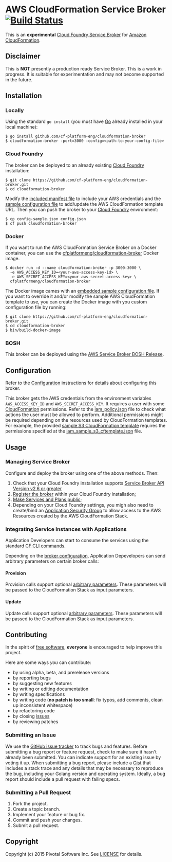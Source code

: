 # AWS CloudFormation Service Broker [![Build Status](https://travis-ci.org/cf-platform-eng/cloudformation-broker.png)](https://travis-ci.org/cf-platform-eng/cloudformation-broker)

This is an **experimental** [Cloud Foundry Service Broker](https://docs.cloudfoundry.org/services/overview.html) for [Amazon CloudFormation](https://aws.amazon.com/cloudformation/).

## Disclaimer

This is **NOT** presently a production ready Service Broker. This is a work in progress. It is suitable for experimentation and may not become supported in the future.

## Installation

### Locally

Using the standard `go install` (you must have [Go](https://golang.org/) already installed in your local machine):

```
$ go install github.com/cf-platform-eng/cloudformation-broker
$ cloudformation-broker -port=3000 -config=<path-to-your-config-file>
```

### Cloud Foundry

The broker can be deployed to an already existing [Cloud Foundry](https://www.cloudfoundry.org/) installation:

```
$ git clone https://github.com/cf-platform-eng/cloudformation-broker.git
$ cd cloudformation-broker
```

Modify the [included manifest file](https://github.com/cf-platform-eng/cloudformation-broker/blob/master/manifest.yml) to include your AWS credentials and the [sample configuration file](https://github.com/cf-platform-eng/cloudformation-broker/blob/master/config-sample.json) to add/update the AWS CloudFormation template URL. Then you can push the broker to your [Cloud Foundry](https://www.cloudfoundry.org/) environment:

```
$ cp config-sample.json config.json
$ cf push cloudformation-broker
```

### Docker

If you want to run the AWS CloudFormation Service Broker on a Docker container, you can use the [cfplatformeng/cloudformation-broker](https://registry.hub.docker.com/u/cfplatformeng/cloudformation-broker/) Docker image.

```
$ docker run -d --name cloudformation-broker -p 3000:3000 \
  -e AWS_ACCESS_KEY_ID=<your-aws-access-key-id> \
  -e AWS_SECRET_ACCESS_KEY=<your-aws-secret-access-key> \
  cfplatformeng/cloudformation-broker
```

The Docker image cames with an [embedded sample configuration file](https://github.com/cf-platform-eng/cloudformation-broker/blob/master/config-sample.json). If you want to override it and/or modify the sample AWS CloudFormation template to use, you can create the Docker image with you custom configuration file by running:

```
$ git clone https://github.com/cf-platform-eng/cloudformation-broker.git
$ cd cloudformation-broker
$ bin/build-docker-image
```

### BOSH

This broker can be deployed using the [AWS Service Broker BOSH Release](https://github.com/cf-platform-eng/aws-broker-boshrelease).

## Configuration

Refer to the [Configuration](https://github.com/cf-platform-eng/cloudformation-broker/blob/master/CONFIGURATION.md) instructions for details about configuring this broker.

This broker gets the AWS credentials from the environment variables `AWS_ACCESS_KEY_ID` and `AWS_SECRET_ACCESS_KEY`. It requires a user with some [CloudFormation](https://aws.amazon.com/cloudformation/) permissions. Refer to the [iam_policy.json](https://github.com/cf-platform-eng/cloudformation-broker/blob/master/iam_policy.json) file to check what actions the user must be allowed to perform. Additional permissions might be required depending on the resources used by CloudFormation templates. For example, the provided [sample S3 CloudFormation template](https://github.com/cf-platform-eng/cloudformation-broker/blob/master/sample-s3-cftemplate.json) requires the permissions specified at the [iam_sample_s3_cftemplate.json](https://github.com/cf-platform-eng/cloudformation-broker/blob/master/iam_sample_s3_cftemplate.json) file.

## Usage

### Managing Service Broker

Configure and deploy the broker using one of the above methods. Then:

1. Check that your Cloud Foundry installation supports [Service Broker API Version v2.6 or greater](https://docs.cloudfoundry.org/services/api.html#changelog)
2. [Register the broker](https://docs.cloudfoundry.org/services/managing-service-brokers.html#register-broker) within your Cloud Foundry installation;
3. [Make Services and Plans public](https://docs.cloudfoundry.org/services/access-control.html#enable-access);
4. Depending on your Cloud Foundry settings, you migh also need to create/bind an [Application Security Group](https://docs.cloudfoundry.org/adminguide/app-sec-groups.html) to allow access to the AWS Resources created by the AWS CloudFormation Stack.

### Integrating Service Instances with Applications

Application Developers can start to consume the services using the standard [CF CLI commands](https://docs.cloudfoundry.org/devguide/services/managing-services.html).

Depending on the [broker configuration](https://github.com/cf-platform-eng/cloudformation-broker/blob/master/CONFIGURATION.md#cloudformation-broker-configuration), Application Depevelopers can send arbitrary parameters on certain broker calls:

#### Provision

Provision calls support optional [arbitrary parameters](https://docs.cloudfoundry.org/devguide/services/managing-services.html#arbitrary-params-create). These parameters will be passed to the CloudFormation Stack as input parameters.

#### Update

Update calls support optional [arbitrary parameters](https://docs.cloudfoundry.org/devguide/services/managing-services.html#arbitrary-params-update). These parameters will be passed to the CloudFormation Stack as input parameters.

## Contributing

In the spirit of [free software](http://www.fsf.org/licensing/essays/free-sw.html), **everyone** is encouraged to help improve this project.

Here are some ways *you* can contribute:

* by using alpha, beta, and prerelease versions
* by reporting bugs
* by suggesting new features
* by writing or editing documentation
* by writing specifications
* by writing code (**no patch is too small**: fix typos, add comments, clean up inconsistent whitespace)
* by refactoring code
* by closing [issues](https://github.com/cf-platform-eng/cloudformation-broker/issues)
* by reviewing patches

### Submitting an Issue

We use the [GitHub issue tracker](https://github.com/cf-platform-eng/cloudformation-broker/issues) to track bugs and features. Before submitting a bug report or feature request, check to make sure it hasn't already been submitted. You can indicate support for an existing issue by voting it up. When submitting a bug report, please include a [Gist](http://gist.github.com/) that includes a stack trace and any details that may be necessary to reproduce the bug, including your Golang version and operating system. Ideally, a bug report should include a pull request with failing specs.

### Submitting a Pull Request

1. Fork the project.
2. Create a topic branch.
3. Implement your feature or bug fix.
4. Commit and push your changes.
5. Submit a pull request.

## Copyright

Copyright (c) 2015 Pivotal Software Inc. See [LICENSE](https://github.com/cf-platform-eng/cloudformation-broker/blob/master/LICENSE) for details.
